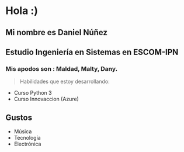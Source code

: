 # Hola :)
## Mi nombre es Daniel Núñez 
## Estudio Ingeniería en Sistemas en ESCOM-IPN 
### Mis apodos son : Maldad, Malty, Dany.

> Habilidades que estoy desarrollando:
+ Curso Python 3
+ Curso Innovaccion (Azure)

## Gustos
+ Música
+ Tecnología
+ Electrónica


<!--
**ernestoregue/ernestoregue** is a ✨ _special_ ✨ repository because its `README.md` (this file) appears on your GitHub profile.

Here are some ideas to get you started:

- 🔭 I’m currently working on ...
- 🌱 I’m currently learning ...
- 👯 I’m looking to collaborate on ...
- 🤔 I’m looking for help with ...
- 💬 Ask me about ...
- 📫 How to reach me: ...
- 😄 Pronouns: ...
- ⚡ Fun fact: ...
-->

